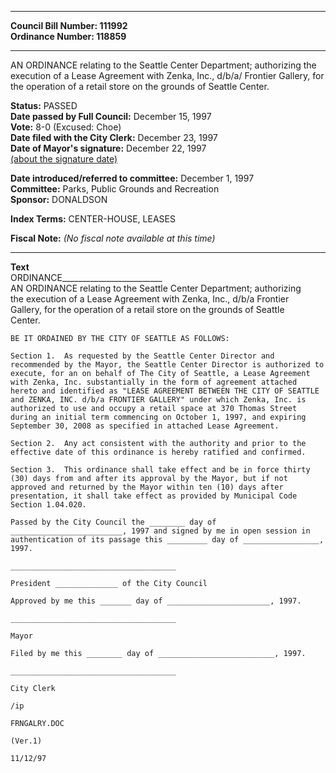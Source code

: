 * * * * *  
  
**Council Bill Number: [](#h0)[](#h2)111992**   
**Ordinance Number: 118859**  
  
* * * * *  
  
AN ORDINANCE relating to the Seattle Center Department; authorizing the execution of a Lease Agreement with Zenka, Inc., d/b/a/ Frontier Gallery, for the operation of a retail store on the grounds of Seattle Center.  
  
**Status:** PASSED   
**Date passed by Full Council:** December 15, 1997   
**Vote:** 8-0 (Excused: Choe)   
**Date filed with the City Clerk:** December 23, 1997   
**Date of Mayor's signature:** December 22, 1997   
[(about the signature date)](/~public/approvaldate.htm)   
  
  
**Date introduced/referred to committee:** December 1, 1997   
**Committee:** Parks, Public Grounds and Recreation   
**Sponsor:** DONALDSON   
  
**Index Terms:** CENTER-HOUSE, LEASES  
  
**Fiscal Note:** *(No fiscal note available at this time)*  
  
* * * * *  
  
**Text**  
    ORDINANCE_________________________  
    AN ORDINANCE relating to the Seattle Center Department; authorizing  
    the execution of a Lease Agreement with Zenka, Inc., d/b/a Frontier  
    Gallery, for the operation of a retail store on the grounds of Seattle  
    Center.  
  
    BE IT ORDAINED BY THE CITY OF SEATTLE AS FOLLOWS:  
  
    Section 1.  As requested by the Seattle Center Director and  
    recommended by the Mayor, the Seattle Center Director is authorized to  
    execute, for an on behalf of The City of Seattle, a Lease Agreement  
    with Zenka, Inc. substantially in the form of agreement attached  
    hereto and identified as "LEASE AGREEMENT BETWEEN THE CITY OF SEATTLE  
    and ZENKA, INC. d/b/a FRONTIER GALLERY" under which Zenka, Inc. is  
    authorized to use and occupy a retail space at 370 Thomas Street  
    during an initial term commencing on October 1, 1997, and expiring  
    September 30, 2008 as specified in attached Lease Agreement.  
  
    Section 2.  Any act consistent with the authority and prior to the  
    effective date of this ordinance is hereby ratified and confirmed.  
  
    Section 3.  This ordinance shall take effect and be in force thirty  
    (30) days from and after its approval by the Mayor, but if not  
    approved and returned by the Mayor within ten (10) days after  
    presentation, it shall take effect as provided by Municipal Code  
    Section 1.04.020.  
  
    Passed by the City Council the ________ day of  
    _________________________, 1997 and signed by me in open session in  
    authentication of its passage this _________ day of _________________,  
    1997.  
  
    _____________________________________  
  
    President ______________ of the City Council  
  
    Approved by me this _______ day of _______________________, 1997.  
  
    _____________________________________  
  
    Mayor  
  
    Filed by me this ________ day of __________________________, 1997.  
  
    _____________________________________  
  
    City Clerk  
  
    /ip  
  
    FRNGALRY.DOC  
  
    (Ver.1)  
  
    11/12/97  
